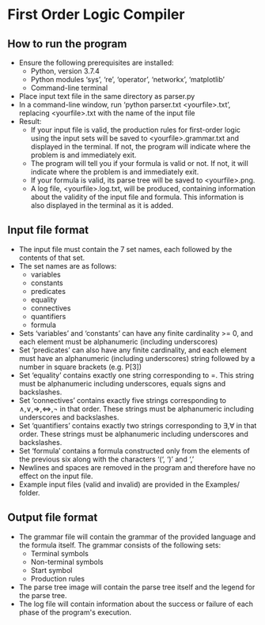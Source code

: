 # First Order Logic Compiler
## How to run the program
* Ensure the following prerequisites are installed:
  * Python, version 3.7.4
  * Python modules ‘sys’, ‘re’, ‘operator’, ‘networkx’, ‘matplotlib’
  * Command-line terminal
* Place input text file in the same directory as parser.py
* In a command-line window, run ‘python parser.txt \<yourfile>.txt’, replacing \<yourfile>.txt with the name of the input file
* Result:
  * If your input file is valid, the production rules for first-order logic using the input sets will be saved to \<yourfile>.grammar.txt and displayed in the terminal. If not, the program will indicate where the problem is and immediately exit.
  * The program will tell you if your formula is valid or not. If not, it will indicate where the problem is and immediately exit.
  * If your formula is valid, its parse tree will be saved to \<yourfile>.png.
  * A log file, \<yourfile>.log.txt, will be produced, containing information about the validity of the input file and formula. This information is also displayed in the terminal as it is added.
  
## Input file format
* The input file must contain the 7 set names, each followed by the contents of that set.
* The set names are as follows:
  * variables
  * constants
  * predicates
  * equality
  * connectives
  * quantifiers
  * formula
* Sets ‘variables’ and ‘constants’ can have any finite cardinality >= 0, and each element must be alphanumeric (including underscores)
* Set ‘predicates’ can also have any finite cardinality, and each element must have an alphanumeric (including underscores) string followed by a number in square brackets (e.g. P[3])
* Set ‘equality’ contains exactly one string corresponding to =. This string must be alphanumeric including underscores, equals signs and backslashes.
* Set ‘connectives’ contains exactly five strings corresponding to ∧,∨,⇒,⇔,¬ in that order. These strings must be alphanumeric including underscores and backslashes.
* Set ‘quantifiers’ contains exactly two strings corresponding to ∃,∀ in that order. These strings must be alphanumeric including underscores and backslashes.
* Set ‘formula’ contains a formula constructed only from the elements of the previous six along with the characters ‘(‘, ‘)’ and ‘,’
* Newlines and spaces are removed in the program and therefore have no effect on the input file.
* Example input files (valid and invalid) are provided in the Examples/ folder.

## Output file format
* The grammar file will contain the grammar of the provided language and the formula itself. The grammar consists of the following sets:
  * Terminal symbols
  * Non-terminal symbols
  * Start symbol
  * Production rules
* The parse tree image will contain the parse tree itself and the legend for the parse tree.
* The log file will contain information about the success or failure of each phase of the program's execution.
